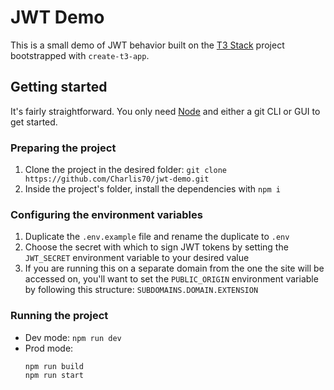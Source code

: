# JWT Demo

This is a small demo of JWT behavior built on the [T3 Stack](https://create.t3.gg/) project bootstrapped with `create-t3-app`.

## Getting started
It's fairly straightforward. You only need [Node](https://nodejs.org/) and either a git CLI or GUI to get started.

### Preparing the project
1. Clone the project in the desired folder: `git clone https://github.com/Charlis70/jwt-demo.git`
2. Inside the project's folder, install the dependencies with `npm i`

### Configuring the environment variables
  1. Duplicate the `.env.example` file and rename the duplicate to `.env`
  2. Choose the secret with which to sign JWT tokens by setting the `JWT_SECRET` environment variable to your desired value
  3. If you are running this on a separate domain from the one the site will be accessed on, you'll want to set the `PUBLIC_ORIGIN` environment variable by following this structure: `SUBDOMAINS.DOMAIN.EXTENSION`

### Running the project
- Dev mode: `npm run dev`
- Prod mode:
  ```
  npm run build
  npm run start
  ```

